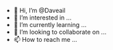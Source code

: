 - 👋 Hi, I’m @Daveail
- 👀 I’m interested in ...
- 🌱 I’m currently learning ...
- 💞️ I’m looking to collaborate on ...
- 📫 How to reach me ...

<!---
Daveail/Daveail is a ✨ special ✨ repository because its `README.md` (this file) appears on your GitHub profile.
You can click the Preview link to take a look at your changes.
--->
